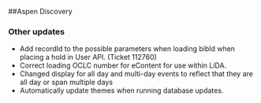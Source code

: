 ##Aspen Discovery
### Other updates
- Add recordId to the possible parameters when loading bibId when placing a hold in User API. (Ticket 112760)
- Correct loading OCLC number for eContent for use within LiDA.
- Changed display for all day and multi-day events to reflect that they are all day or span multiple days
- Automatically update themes when running database updates.
